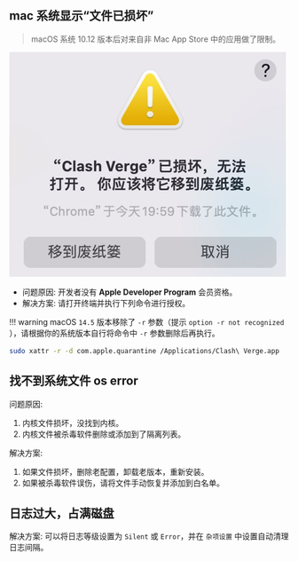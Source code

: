 ## mac 系统显示“文件已损坏”

> macOS 系统 10.12 版本后对来自非 Mac App Store 中的应用做了限制。

![文件已损坏](../assets/faq/file/mac_file_corrupted.png)

- 问题原因: 开发者没有 **Apple Developer Program** 会员资格。
- 解决方案: 请打开终端并执行下列命令进行授权。

<!-- prettier-ignore -->
!!! warning
    macOS `14.5` 版本移除了 `-r` 参数（提示 `option -r not recognized` ），请根据你的系统版本自行将命令中 `-r` 参数删除后再执行。

```bash
sudo xattr -r -d com.apple.quarantine /Applications/Clash\ Verge.app
```

## 找不到系统文件 os error

问题原因:

1. 内核文件损坏，没找到内核。
2. 内核文件被杀毒软件删除或添加到了隔离列表。

解决方案:

1. 如果文件损坏，删除老配置，卸载老版本，重新安装。
2. 如果被杀毒软件误伤，请将文件手动恢复并添加到白名单。

## 日志过大，占满磁盘

解决方案: 可以将日志等级设置为 `Silent` 或 `Error`，并在 `杂项设置` 中设置自动清理日志间隔。
